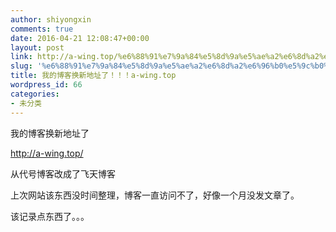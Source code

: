 ```yaml
---
author: shiyongxin
comments: true
date: 2016-04-21 12:08:47+00:00
layout: post
link: http://a-wing.top/%e6%88%91%e7%9a%84%e5%8d%9a%e5%ae%a2%e6%8d%a2%e6%96%b0%e5%9c%b0%e5%9d%80%e4%ba%86%ef%bc%81%ef%bc%81%ef%bc%81a-wing-top/
slug: '%e6%88%91%e7%9a%84%e5%8d%9a%e5%ae%a2%e6%8d%a2%e6%96%b0%e5%9c%b0%e5%9d%80%e4%ba%86%ef%bc%81%ef%bc%81%ef%bc%81a-wing-top'
title: 我的博客换新地址了！！！a-wing.top
wordpress_id: 66
categories:
- 未分类
---
```


我的博客换新地址了

http://a-wing.top/

从代号博客改成了飞天博客

上次网站该东西没时间整理，博客一直访问不了，好像一个月没发文章了。

该记录点东西了。。。
